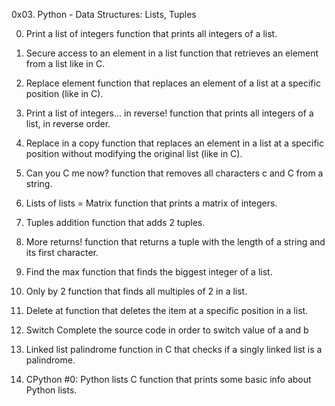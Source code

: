 0x03. Python - Data Structures: Lists, Tuples

0. Print a list of integers
function that prints all integers of a list.

1. Secure access to an element in a list
function that retrieves an element from a list like in C.

2. Replace element
function that replaces an element of a list at a specific position (like in C).

3. Print a list of integers... in reverse!
function that prints all integers of a list, in reverse order.

4. Replace in a copy
 function that replaces an element in a list at a specific position without modifying the original list (like in C).

5. Can you C me now?
function that removes all characters c and C from a string.

6. Lists of lists = Matrix
function that prints a matrix of integers.

7. Tuples addition
function that adds 2 tuples.

8. More returns!
 function that returns a tuple with the length of a string and its first character.

9. Find the max
function that finds the biggest integer of a list.

10. Only by 2
 function that finds all multiples of 2 in a list.

11. Delete at
function that deletes the item at a specific position in a list.

12. Switch
Complete the source code in order to switch value of a and b

13. Linked list palindrome
function in C that checks if a singly linked list is a palindrome.

14. CPython #0: Python lists
C function that prints some basic info about Python lists.

